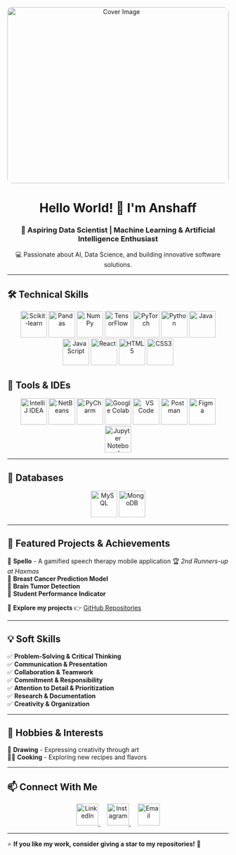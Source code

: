 <p align="center">
  <img src="https://cdn.dribbble.com/userupload/21304209/file/original-43d15e7c78f7b3b5d8c28f01654149fc.gif" alt="Cover Image" style="width: 100%; object-fit: cover; height: 400px; border-radius: 10px;" />
</p>

<h1 align="center">Hello World! 👋 I'm Anshaff</h1>
<h3 align="center">🚀 Aspiring Data Scientist | Machine Learning & Artificial Intelligence Enthusiast</h3>

<p align="center">
  💻 Passionate about AI, Data Science, and building innovative software solutions.  
</p>

---

## 🛠️ Technical Skills  

<p align="center"> 
<img src="https://encrypted-tbn0.gstatic.com/images?q=tbn:ANd9GcT3ioErrXCaT2yZgsMaefs8irg9dRTWVk882Q&s" alt="Scikit-learn" width="60" height="60"/> 
<img src="https://encrypted-tbn0.gstatic.com/images?q=tbn:ANd9GcQ-NEICv1aGTvDRncdvM_fXoah5SNWx4pXAvg&s" alt="Pandas" width="60" height="60"/> 
<img src="https://media.licdn.com/dms/image/D5612AQFSTglfKdI9eg/article-cover_image-shrink_720_1280/0/1708971797430?e=2147483647&v=beta&t=XbyPHd8bw5PLrsaTaad1Sish6jhLezkkp1u52KEpExg" alt="NumPy" width="60"
  height="60"/> 
<img src="https://upload.wikimedia.org/wikipedia/commons/2/2d/Tensorflow_logo.svg" alt="TensorFlow" width="60" height="60"/>
<img src="https://upload.wikimedia.org/wikipedia/commons/1/10/PyTorch_logo_icon.svg" alt="PyTorch" width="60" height="60"/>
<img src="https://upload.wikimedia.org/wikipedia/commons/c/c3/Python-logo-notext.svg" alt="Python" width="60" height="60"/> 
<img src="https://upload.wikimedia.org/wikipedia/en/3/30/Java_programming_language_logo.svg" alt="Java" width="60" height="60"/> 
<img src="https://upload.wikimedia.org/wikipedia/commons/6/6a/JavaScript-logo.png" alt="JavaScript" width="60" height="60"/> 
<img src="https://upload.wikimedia.org/wikipedia/commons/a/a7/React-icon.svg" alt="React" width="60" height="60"/> 
<img src="https://upload.wikimedia.org/wikipedia/commons/3/38/HTML5_Badge.svg" alt="HTML5" width="60" height="60"/> 
<img src="https://upload.wikimedia.org/wikipedia/commons/6/62/CSS3_logo.svg" alt="CSS3" width="60" height="60"/> 
</p>


## 🔧 Tools & IDEs  

<p align="center"> 
<img src="https://www.helenjoscott.com/wp-content/uploads/2020/09/1200px-IntelliJ_IDEA_Logo.png" alt="IntelliJ IDEA" width="60" height="60"/> 
<img src="https://upload.wikimedia.org/wikipedia/commons/thumb/9/98/Apache_NetBeans_Logo.svg/800px-Apache_NetBeans_Logo.svg.png" alt="NetBeans" width="60" height="60"/> 
<img src="https://upload.wikimedia.org/wikipedia/commons/thumb/1/1d/PyCharm_Icon.svg/2048px-PyCharm_Icon.svg.png" alt="PyCharm" width="60" height="60"/> 
<img src="https://upload.wikimedia.org/wikipedia/commons/d/d0/Google_Colaboratory_SVG_Logo.svg" alt="Google Colab" width="60" height="60"/> 
<img src="https://carleton.ca/scs/wp-content/uploads/vscode-1.png" alt="VS Code" width="60" height="60"/>
<img src="https://www.vectorlogo.zone/logos/getpostman/getpostman-icon.svg" alt="Postman" width="60" height="60"/>
<img src="https://upload.wikimedia.org/wikipedia/commons/3/33/Figma-logo.svg" alt="Figma" width="60" height="60"/>
<img src="https://upload.wikimedia.org/wikipedia/commons/3/38/Jupyter_logo.svg" alt="Jupyter Notebook" width="60" height="60"/>

  
</p>

---
## 🔧 Databases

<p align="center"> 
<img src="https://virtual-dba.com/wp-content/uploads/mysql-database-services-remote-dba.png" alt="MySQL" width="60" height="60"/> 
<img src="https://images.icon-icons.com/2415/PNG/512/mongodb_original_wordmark_logo_icon_146425.png" alt="MongoDB" width="60" height="60"/>  
</p>

---


## 📌 Featured Projects & Achievements  

🎯 **Spello** - A gamified speech therapy mobile application 🏆 *2nd Runners-up at Haxmas*  
🎯 **Breast Cancer Prediction Model**  
🎯 **Brain Tumor Detection**  
🎯 **Student Performance Indicator**

📂 **Explore my projects** 👉 [GitHub Repositories](https://github.com/nazikanshaffAM?tab=repositories)  

---

## 💡 Soft Skills  

✅ **Problem-Solving & Critical Thinking**  
✅ **Communication & Presentation**  
✅ **Collaboration & Teamwork**  
✅ **Commitment & Responsibility**  
✅ **Attention to Detail & Prioritization**  
✅ **Research & Documentation**  
✅ **Creativity & Organization**  

---

## 🎨 Hobbies & Interests  

🎨 **Drawing** - Expressing creativity through art  
👨‍🍳 **Cooking** - Exploring new recipes and flavors    

---

## 📫 Connect With Me  

<p align="center">
  <a href="https://www.linkedin.com/in/anshaffameer" target="_blank">
    <img src="https://upload.wikimedia.org/wikipedia/commons/c/ca/LinkedIn_logo_initials.png" alt="LinkedIn" width="50" height="50"/>
  </a>
  &nbsp;&nbsp;&nbsp;
  <a href="https://www.instagram.com/nazik_anshaff/" target="_blank">
    <img src="https://upload.wikimedia.org/wikipedia/commons/a/a5/Instagram_icon.png" alt="Instagram" width="50" height="50"/>
  </a>
  &nbsp;&nbsp;&nbsp;
  <a href="mailto:anshaff.nzk@gmail.com">
    <img src="https://upload.wikimedia.org/wikipedia/commons/4/4e/Gmail_Icon.png" alt="Email" width="50" height="50"/>
  </a>
</p>


---

⭐ **If you like my work, consider giving a star to my repositories!** 🌟
